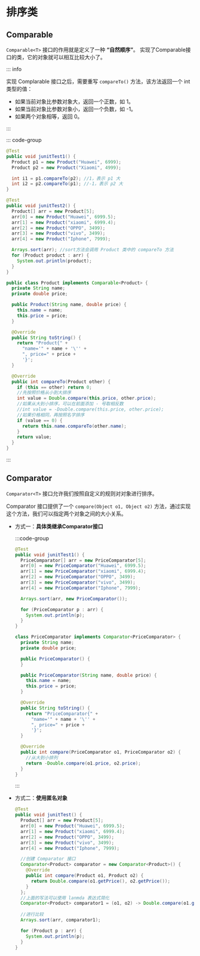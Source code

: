 # 排序类

## Comparable

`Comparable<T>` 接口的作用就是定义了一种 **“自然顺序”**。 实现了Comparable接口的类，它的对象就可以相互比较大小了。

::: info

实现 Complarable 接口之后，需要重写 `compareTo()` 方法，该方法返回一个 int 类型的值：

- 如果当前对象比参数对象大，返回一个正数，如 1。
- 如果当前对象比参数对象小，返回一个负数，如 -1。
- 如果两个对象相等，返回 0。

:::

::: code-group

```java [单个对象比较]
@Test
public void junitTest1() {
  Product p1 = new Product("Huawei", 6999);
  Product p2 = new Product("Xiaomi", 4999);

  int i1 = p1.compareTo(p2); //1，表示 p1 大
  int i2 = p2.compareTo(p1); //-1，表示 p2 大
}
```

```java [数组比较] {10}
@Test
public void junitTest2() {
  Product[] arr = new Product[5];
  arr[0] = new Product("Huawei", 6999.5);
  arr[1] = new Product("xiaomi", 6999.4);
  arr[2] = new Product("OPPO", 3499);
  arr[3] = new Product("vivo", 3499);
  arr[4] = new Product("Iphone", 7999);

  Arrays.sort(arr); //sort方法会调用 Product 类中的 compareTo 方法
  for (Product product : arr) {
    System.out.println(product);
  }
}
```

```java [product] {22,24,27}
public class Product implements Comparable<Product> {
  private String name;
  private double price;

  public Product(String name, double price) {
    this.name = name;
    this.price = price;
  }

  @Override
  public String toString() {
    return "Product{" +
      "name='" + name + '\'' +
      ", price=" + price +
      '}';
  }

  @Override
  public int compareTo(Product other) {
    if (this == other) return 0;
    //先按照价格从小到大排序
    int value = Double.compare(this.price, other.price);
    //如果从大到小排序，可以在前面添加 - 号取相反数
    //int value = -Double.compare(this.price, other.price);
    //如果价格相同，再按照名字排序
    if (value == 0) {
      return this.name.compareTo(other.name);
    }
    return value;
  }
}
```

:::



## Comparator

`Comparator<T>` 接口允许我们按照自定义的规则对对象进行排序。

Comparator 接口提供了一个 `compare(Object o1, Object o2)` 方法，通过实现这个方法，我们可以指定两个对象之间的大小关系。



- 方式一：**具体类继承Comparator接口**

  :::code-group

  ```java [Test] {10}
  @Test
  public void junitTest1() {
    PriceComparator[] arr = new PriceComparator[5];
    arr[0] = new PriceComparator("Huawei", 6999.5);
    arr[1] = new PriceComparator("xiaomi", 6999.4);
    arr[2] = new PriceComparator("OPPO", 3499);
    arr[3] = new PriceComparator("vivo", 3499);
    arr[4] = new PriceComparator("Iphone", 7999);
  
    Arrays.sort(arr, new PriceComparator());
  
    for (PriceComparator p : arr) {
      System.out.println(p);
    }
  }
  ```

  ```java [PriceComparator] {21-25}
  class PriceComparator implements Comparator<PriceComparator> {
    private String name;
    private double price;
  
    public PriceComparator() {
    }
  
    public PriceComparator(String name, double price) {
      this.name = name;
      this.price = price;
    }
  
    @Override
    public String toString() {
      return "PriceComparator{" +
        "name='" + name + '\'' +
        ", price=" + price +
        '}';
    }
  
    @Override
    public int compare(PriceComparator o1, PriceComparator o2) {
      //从大到小排列
      return -Double.compare(o1.price, o2.price);
    }
  }
  ```

  :::

- 方式二：**使用匿名对象**

  ```java {11-16,18}
  @Test
  public void junitTest() {
    Product[] arr = new Product[5];
    arr[0] = new Product("Huawei", 6999.5);
    arr[1] = new Product("xiaomi", 6999.4);
    arr[2] = new Product("OPPO", 3499);
    arr[3] = new Product("vivo", 3499);
    arr[4] = new Product("Iphone", 7999);
  
    //创建 Comparator 接口
    Comparator<Product> comparator = new Comparator<Product>() {
      @Override
      public int compare(Product o1, Product o2) {
        return Double.compare(o1.getPrice(), o2.getPrice());
      }
    };
    //上面的写法可以使用 lanmda 表达式简化
    Comparator<Product> comparator1 = (o1, o2) -> Double.compare(o1.getPrice(), o2.getPrice());
    
    //进行比较
    Arrays.sort(arr, comparator1);
  
    for (Product p : arr) {
      System.out.println(p);
    }
  }
  ```
